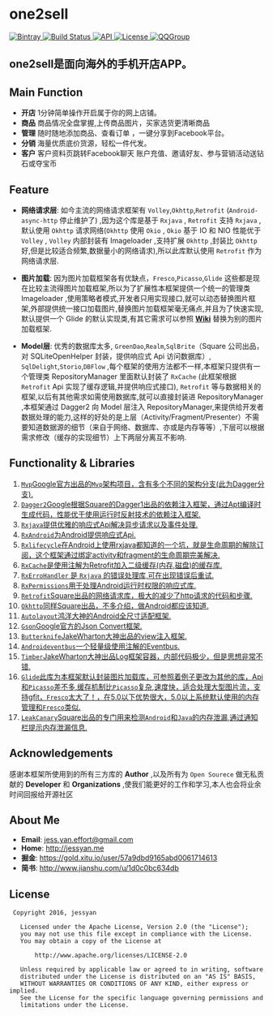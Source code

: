# one2sell
[ ![Bintray](https://img.shields.io/badge/bintray-v2.1.0-brightgreen.svg) ](https://bintray.com/jessyancoding/maven/MVPArms/2.1.0/link)
[ ![Build Status](https://travis-ci.org/JessYanCoding/MVPArms.svg?branch=master) ](https://travis-ci.org/JessYanCoding/MVPArms)
[ ![API](https://img.shields.io/badge/API-15%2B-blue.svg?style=flat-square) ](https://developer.android.com/about/versions/android-4.0.3.html)
[ ![License](http://img.shields.io/badge/License-Apache%202.0-blue.svg?style=flat-square) ](http://www.apache.org/licenses/LICENSE-2.0)
[ ![QQGroup](https://img.shields.io/badge/QQ群-301733278-ff69b4.svg) ](https://shang.qq.com/wpa/qunwpa?idkey=1a5dc5e9b2e40a780522f46877ba243eeb64405d42398643d544d3eec6624917)

## one2sell是面向海外的手机开店APP。

## Main Function

* **开店**        1分钟简单操作开启属于你的网上店铺。
* **商品**        商品情况全盘掌握,上传商品图片，买家选货更清晰商品
* **管理**        随时随地添加商品、查看订单 ，一键分享到Facebook平台。 
* **分销**        海量优质底价货源，轻松一件代发。
* **客户**        客户资料页跳转Facebook聊天      账户充值、邀请好友、参与营销活动送钻石或夺宝币

## Feature

* **网络请求层**: 如今主流的网络请求框架有 `Volley`,`Okhttp`,`Retrofit` (`Android-async-http` 停止维护了) ,因为这个库是基于 `Rxjava` , `Retrofit` 支持 `Rxjava` ,默认使用 `Okhttp` 请求网络(`Okhttp` 使用 `Okio` , `Okio` 基于 IO 和 NIO 性能优于 `Volley` , `Volley` 内部封装有 Imageloader ,支持扩展 `Okhttp` ,封装比 `Okhttp` 好,但是比较适合频繁,数据量小的网络请求),所以此库默认使用 `Retrofit` 作为网络请求层.

* **图片加载**: 因为图片加载框架各有优缺点，`Fresco`,`Picasso`,`Glide` 这些都是现在比较主流得图片加载框架,所以为了扩展性本框架提供一个统一的管理类 Imageloader ,使用策略者模式,开发者只用实现接口,就可以动态替换图片框架,外部提供统一接口加载图片,替换图片加载框架毫无痛点,并且为了快速实现,默认提供一个 Glide 的默认实现类,有其它需求可以参照 [**Wiki**](https://github.com/JessYanCoding/MVPArms/wiki#3.4) 替换为别的图片加载框架.

* **Model层**: 优秀的数据库太多, `GreenDao`,`Realm`,`SqlBrite`（Square 公司出品，对 SQLiteOpenHelper 封装，提供响应式 Api 访问数据库）, `SqlDelight`,`Storio`,`DBFlow` ,每个框架的使用方法都不一样,本框架只提供有一个管理类 RepositoryManager 里面默认封装了 `RxCache` (此框架根据 `Retrofit` Api 实现了缓存逻辑,并提供响应式接口), `Retrofit` 等与数据相关的框架,以后有其他需求如需使用数据库,就可以直接封装进 RepositoryManager ,本框架通过 Dagger2 向 Model 层注入 RepositoryManager,来提供给开发者数据处理的能力,这样的好处的是上层（Activity/Fragment/Presenter）不需要知道数据源的细节（来自于网络、数据库、亦或是内存等等）,下层可以根据需求修改（缓存的实现细节）上下两层分离互不影响.

## Functionality & Libraries
1. [`Mvp`Google官方出品的`Mvp`架构项目，含有多个不同的架构分支(此为Dagger分支).](https://github.com/googlesamples/android-architecture/tree/todo-mvp-dagger/)
2. [`Dagger2`Google根据Square的Dagger1出品的依赖注入框架，通过Apt编译时生成代码，性能优于使用运行时反射技术的依赖注入框架.](https://github.com/google/dagger)
3. [`Rxjava`提供优雅的响应式Api解决异步请求以及事件处理.](https://github.com/ReactiveX/RxJava)
4. [`RxAndroid`为Android提供响应式Api.](https://github.com/ReactiveX/RxAndroid)
5. [`Rxlifecycle`在Android上使用rxjava都知道的一个坑，就是生命周期的解除订阅，这个框架通过绑定activity和fragment的生命周期完美解决.](https://github.com/trello/RxLifecycle)
6. [`RxCache`是使用注解为Retrofit加入二级缓存(内存,磁盘)的缓存库.](https://github.com/VictorAlbertos/RxCache)
7. [`RxErroHandler` 是 `Rxjava` 的错误处理库,可在出现错误后重试.](https://github.com/JessYanCoding/RxErrorHandler)
8. [`RxPermissions`用于处理Android运行时权限的响应式库.](https://github.com/tbruyelle/RxPermissions)
9. [`Retrofit`Square出品的网络请求库，极大的减少了http请求的代码和步骤.](https://github.com/square/retrofit)
10. [`Okhttp`同样Square出品，不多介绍，做Android都应该知道.](https://github.com/square/okhttp)
11. [`Autolayout`鸿洋大神的Android全尺寸适配框架.](https://github.com/hongyangAndroid/AndroidAutoLayout)
12. [`Gson`Google官方的Json Convert框架.](https://github.com/google/gson)
13. [`Butterknife`JakeWharton大神出品的view注入框架.](https://github.com/JakeWharton/butterknife)
14. [`Androideventbus`一个轻量级使用注解的Eventbus.](https://github.com/hehonghui/AndroidEventBus)
15. [`Timber`JakeWharton大神出品Log框架容器，内部代码极少，但是思想非常不错.](https://github.com/JakeWharton/timber)
16. [`Glide`此库为本框架默认封装图片加载库，可参照着例子更改为其他的库，Api和`Picasso`差不多,缓存机制比`Picasso`复杂,速度快，适合处理大型图片流，支持gfit，`Fresco`太大了！，在5.0以下优势很大，5.0以上系统默认使用的内存管理和`Fresco`类似.](https://github.com/bumptech/glide)
17. [`LeakCanary`Square出品的专门用来检测`Android`和`Java`的内存泄漏,通过通知栏提示内存泄漏信息.](https://github.com/square/leakcanary)


## Acknowledgements 
感谢本框架所使用到的所有三方库的 **Author** ,以及所有为 `Open Sourece` 做无私贡献的 **Developer** 和 **Organizations** ,使我们能更好的工作和学习,本人也会将业余时间回报给开源社区


## About Me
* **Email**: <jess.yan.effort@gmail.com>  
* **Home**: <http://jessyan.me>
* **掘金**: <https://gold.xitu.io/user/57a9dbd9165abd0061714613>
* **简书**: <http://www.jianshu.com/u/1d0c0bc634db>

## License
``` 
 Copyright 2016, jessyan       
  
   Licensed under the Apache License, Version 2.0 (the "License");
   you may not use this file except in compliance with the License.
   You may obtain a copy of the License at 
 
       http://www.apache.org/licenses/LICENSE-2.0 

   Unless required by applicable law or agreed to in writing, software
   distributed under the License is distributed on an "AS IS" BASIS,
   WITHOUT WARRANTIES OR CONDITIONS OF ANY KIND, either express or implied.
   See the License for the specific language governing permissions and
   limitations under the License.
```
